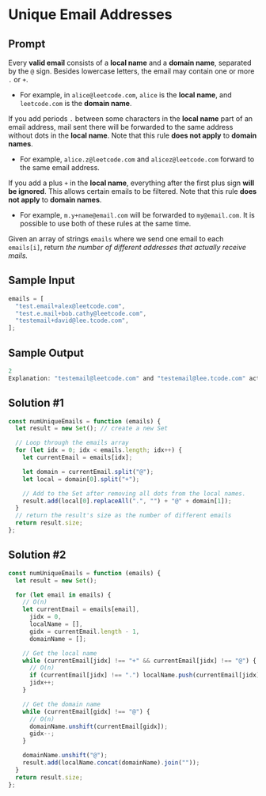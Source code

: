 # Unique Email Addresses

## Prompt

Every **valid email** consists of a **local name** and a **domain name**, separated by the `@` sign. Besides lowercase letters, the email may contain one or more `.` or `+`.

- For example, in `alice@leetcode.com`, `alice` is the **local name**, and `leetcode.com` is the **domain name**.

If you add periods `.` between some characters in the **local name** part of an email address, mail sent there will be forwarded to the same address without dots in the **local name**. Note that this rule **does not apply** to **domain names**.

- For example, `alice.z@leetcode.com` and `alicez@leetcode.com` forward to the same email address.

If you add a plus `+` in the **local name**, everything after the first plus sign **will be ignored**. This allows certain emails to be filtered. Note that this rule **does not apply** to **domain names**.

- For example, `m.y+name@email.com` will be forwarded to `my@email.com`.
  It is possible to use both of these rules at the same time.

Given an array of strings `emails` where we send one email to each `emails[i]`, return _the number of different addresses that actually receive mails._

## Sample Input

```js
emails = [
  "test.email+alex@leetcode.com",
  "test.e.mail+bob.cathy@leetcode.com",
  "testemail+david@lee.tcode.com",
];
```

## Sample Output

```js
2
Explanation: "testemail@leetcode.com" and "testemail@lee.tcode.com" actually receive mails.
```

## Solution #1

```js
const numUniqueEmails = function (emails) {
  let result = new Set(); // create a new Set

  // Loop through the emails array
  for (let idx = 0; idx < emails.length; idx++) {
    let currentEmail = emails[idx];

    let domain = currentEmail.split("@");
    let local = domain[0].split("+");

    // Add to the Set after removing all dots from the local names.
    result.add(local[0].replaceAll(".", "") + "@" + domain[1]);
  }
  // return the result's size as the number of different emails
  return result.size;
};
```

## Solution #2

```js
const numUniqueEmails = function (emails) {
  let result = new Set();

  for (let email in emails) {
    // O(n)
    let currentEmail = emails[email],
      jidx = 0,
      localName = [],
      gidx = currentEmail.length - 1,
      domainName = [];

    // Get the local name
    while (currentEmail[jidx] !== "+" && currentEmail[jidx] !== "@") {
      // O(n)
      if (currentEmail[jidx] !== ".") localName.push(currentEmail[jidx]);
      jidx++;
    }

    // Get the domain name
    while (currentEmail[gidx] !== "@") {
      // O(n)
      domainName.unshift(currentEmail[gidx]);
      gidx--;
    }

    domainName.unshift("@");
    result.add(localName.concat(domainName).join(""));
  }
  return result.size;
};
```
